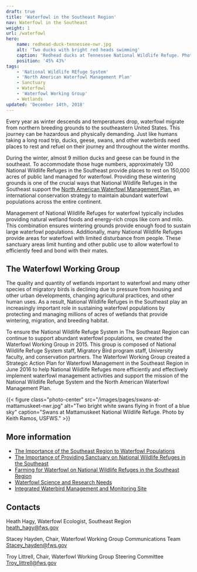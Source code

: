 ```yaml
---
draft: true
title: 'Waterfowl in the Southeast Region'
nav: Waterfowl in the Southeast
weight: 1
url: /waterfowl
hero:
    name: redhead-duck-tennessee-nwr.jpg
    alt: 'Two ducks with bright red heads swimming'
    caption: 'Redhead ducks at Tennessee National Wildlife Refuge. Photo by Clayton Ferrell, USFWS.'
    position: '45% 43%'
tags:
    - 'National Wildlife REfuge System'
    - 'North American Waterfowl Management Plan'
    - Sanctuary
    - Waterfowl
    - 'Waterfowl Working Group'
    - Wetlands
updated: 'December 14th, 2018'
---
```


Every year as winter descends and temperatures drop, waterfowl migrate from northern breeding grounds to the southeastern United States. This journey can be hazardous and physically demanding. Just like humans taking a long road trip, ducks, geese, swans, and other waterbirds need places to rest and refuel on their journey and throughout the winter months.
  
During the winter, almost 9 million ducks and geese can be found in the southeast. To accommodate those huge numbers, approximately 130 National Wildlife Refuges in the Southeast provide places to rest on 150,000 acres of public land managed for waterfowl. Providing these wintering grounds is one of the crucial ways that National Wildlife Refuges in the Southeast support the [North American Waterfowl Management Plan](https://nawmp.org/), an international conservation strategy to maintain abundant waterfowl populations across the entire continent.  

Management of National Wildlife Refuges for waterfowl typically includes providing natural wetland foods and energy-rich crops like corn and milo. This combination ensures wintering grounds provide enough food to sustain large waterfowl populations. Additionally, many National Wildlife Refuges provide areas for waterfowl with limited disturbance from people. These sanctuary areas limit hunting and other public use to allow waterfowl to efficiently feed and bond with their mates.

## The Waterfowl Working Group

The quality and quantity of wetlands important to waterfowl and many other species of migratory birds is declining due to pressure from housing and other urban developments, changing agricultural practices, and other human uses. As a result, National Wildlife Refuges in the Southeast play an increasingly important role in sustaining waterfowl populations by protecting and managing millions of acres of wetlands that provide wintering, migration, and breeding habitat.

To ensure the National Wildlife Refuge System in The Southeast Region can continue to support abundant waterfowl populations, we created the Waterfowl Working Group in 2015. This group is composed of National Wildlife Refuge System staff, Migratory Bird program staff, University faculty, and conservation partners.  The Waterfowl Working Group created a Strategic Action Plan for Waterfowl Management in the Southeast Region in June 2016 to help National Wildlife Refuges more efficiently and effectively implement waterfowl management activities and support the mission of the National Wildlife Refuge System and the North American Waterfowl Management Plan.

{{< figure class="photo-center" src="/images/pages/swans-at-mattamuskeet-nwr.jpg" alt="Two bright white swans flying in front of a blue sky" caption="Swans at Mattamuskeet National Wildlife Refuge. Photo by Keith Ramos, USFWS." >}}

## More information

- [The Importance of the Southeast Region to Waterfowl Populations](/pdf/fact-sheet/importance-of-southeast-to-waterfowl.pdf)
- [The Importance of Providing Sanctuary on National Wildlife Refuges in the Southeast](/pdf/fact-sheet/importance-of-providing-sanctuary-on-national-wildlife-refuges-in-the-southeast.pdf)
- [Farming for Waterfowl on National Wildlife Refuges in the Southeast Region](https://www.fws.gov/uploadedFiles/FarmingWaterfowlFactsheet508%20(1).pdf)
- [Waterfowl Science and Research Needs](/pdf/report/waterfowl-science-and-research-needs.pdf)
- [Integrated Waterbird Management and Monitoring Site](https://iwmmprogram.org/)

## Contacts

Heath Hagy, Waterfowl Ecologist, Southeast Region  
[heath_hagy@fws.gov](mailto:heath_hagy@fws.gov)

Stacey Hayden, Chair, Waterfowl Working Group Communications Team  
[Stacey_hayden@fws.gov](mailto:Stacey_hayden@fws.gov)

Troy Littrell, Chair, Waterfowl Working Group Steering Committee  
[Troy_littrell@fws.gov](mailto:Troy_littrell@fws.gov)